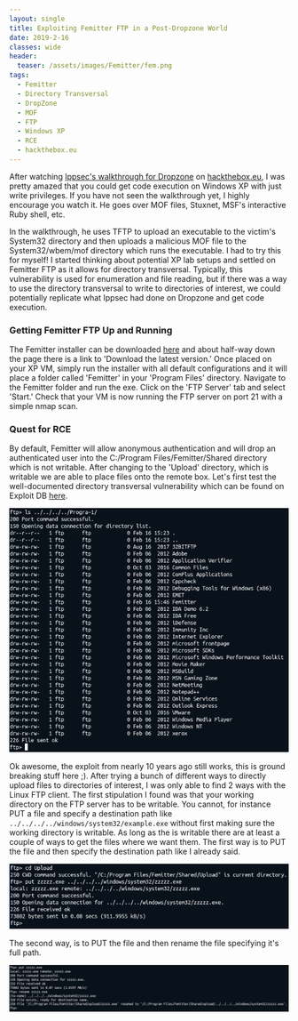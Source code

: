 ```yaml
---
layout: single
title: Exploiting Femitter FTP in a Post-Dropzone World
date: 2019-2-16
classes: wide
header:
  teaser: /assets/images/Femitter/fem.png
tags:
  - Femitter
  - Directory Transversal
  - DropZone
  - MOF
  - FTP
  - Windows XP
  - RCE
  - hackthebox.eu
--- 
```

  
  After watching [Ippsec's walkthrough for Dropzone](https://www.youtube.com/watch?v=QzP5nUEhZeg&t=1743s) on [hackthebox.eu](https://hackthebox.eu), I was pretty amazed that you could get code execution on Windows XP with just write privileges. If you have not seen the walkthrough yet, I highly encourage you watch it. He goes over MOF files, Stuxnet, MSF's interactive Ruby shell, etc. 

  In the walkthrough, he uses TFTP to upload an executable to the victim's System32 directory and then uploads a malicious MOF file to the System32/wbem/mof directory which runs the executable. I had to try this for myself! I started thinking about potential XP lab setups and settled on Femitter FTP as it allows for directory transversal. Typically, this vulnerability is used for enumeration and file reading, but if there was a way to use the directory transversal to write to directories of interest, we could potentially replicate what Ippsec had done on Dropzone and get code execution. 

### Getting Femitter FTP Up and Running
  The Femitter installer can be downloaded [here](http://acritum.com/fem) and about half-way down the page there is a link to 'Download the latest version.' Once placed on your XP VM, simply run the installer with all default configurations and it will place a folder called 'Femitter' in your 'Program Files' directory. Navigate to the Femitter folder and run the exe. Click on the 'FTP Server' tab and select 'Start.' Check that your VM is now running the FTP server on port 21 with a simple nmap scan.
  
### Quest for RCE
  By default, Femitter will allow anonymous authentication and will drop an authenticated user into the C:/Program Files/Femitter/Shared directory which is not writable. After changing to the 'Upload' directory, which is writable we are able to place files onto the remote box. Let's first test the well-documented directory transversal vulnerability which can be found on Exploit DB [here](https://www.exploit-db.com/exploits/15445). 

![](/assets/images/Femitter/fem_dirTransverse.png)

  Ok awesome, the exploit from nearly 10 years ago still works, this is ground breaking stuff here ;). After trying a bunch of different ways to directly upload files to directories of interest, I was only able to find 2 ways with the Linux FTP client. The first stipulation I found was that your working directory on the FTP server has to be writable. You cannot, for instance PUT a file and specify a destination path like `../../../../windows/system32/example.exe` without first making sure the working directory is writable. As long as the is writable there are at least a couple of ways to get the files where we want them. The first way is to PUT the file and then specify the destination path like I already said.

![](/assets/images/Femitter/putSystem32.png)

  The second way, is to PUT the file and then rename the file specifying it's full path. 

![](/assets/images/Femitter/putRename.png)

  
